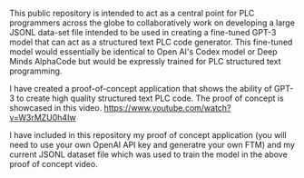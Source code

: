 This public repository is intended to act as a central point for PLC programmers across the globe to collaboratively work on developing a large JSONL data-set file intended to be used in creating a fine-tuned GPT-3 model that can act as a structured text PLC code generator. 
This fine-tuned model would essentially be identical to Open AI's Codex model or Deep Minds AlphaCode but would be expressly trained for PLC structured text programming. 

I have created a proof-of-concept application that shows the ability of GPT-3 to create high quality structured text PLC code. 
The proof of concept is showcased in this video. https://www.youtube.com/watch?v=W3rMZU0h4Iw

I have included in this repository my proof of concept application (you will need to use your own OpenAI API key and generatre your own FTM) and my current JSONL dataset file which was used to train the model in the above proof of concept video. 
